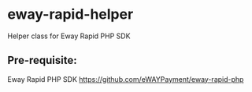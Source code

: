# eway-rapid-helper
Helper class for Eway Rapid PHP SDK

## Pre-requisite:
Eway Rapid PHP SDK
https://github.com/eWAYPayment/eway-rapid-php
